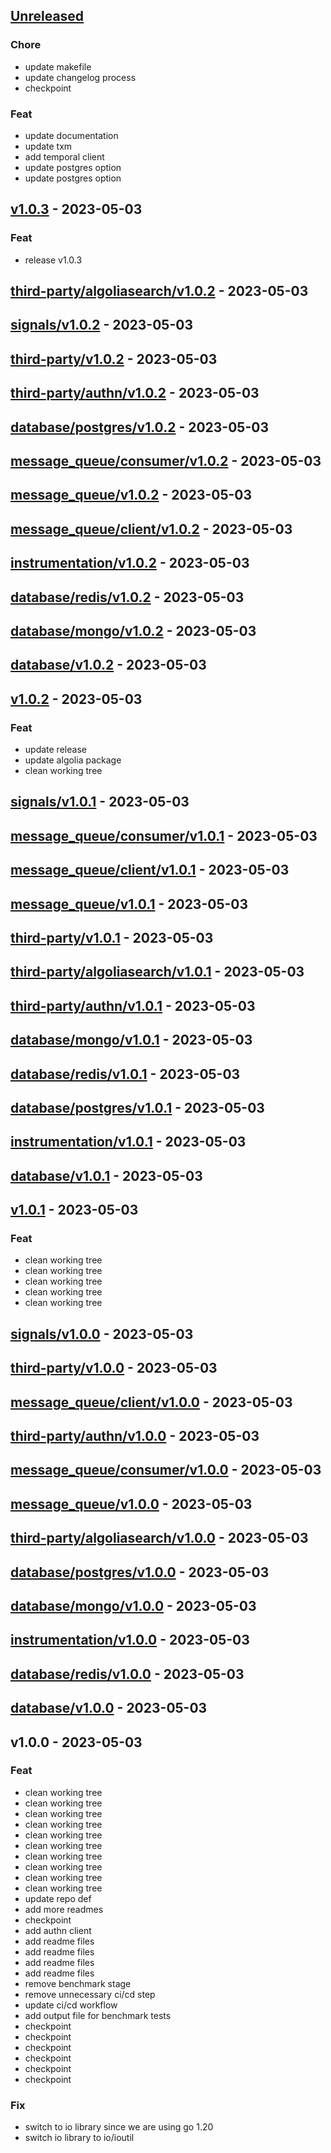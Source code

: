 <a name="unreleased"></a>
## [Unreleased]

### Chore
- update makefile
- update changelog process
- checkpoint

### Feat
- update documentation
- update txm
- add temporal client
- update postgres option
- update postgres option


<a name="v1.0.3"></a>
## [v1.0.3] - 2023-05-03
### Feat
- release v1.0.3


<a name="third-party/algoliasearch/v1.0.2"></a>
## [third-party/algoliasearch/v1.0.2] - 2023-05-03

<a name="signals/v1.0.2"></a>
## [signals/v1.0.2] - 2023-05-03

<a name="third-party/v1.0.2"></a>
## [third-party/v1.0.2] - 2023-05-03

<a name="third-party/authn/v1.0.2"></a>
## [third-party/authn/v1.0.2] - 2023-05-03

<a name="database/postgres/v1.0.2"></a>
## [database/postgres/v1.0.2] - 2023-05-03

<a name="message_queue/consumer/v1.0.2"></a>
## [message_queue/consumer/v1.0.2] - 2023-05-03

<a name="message_queue/v1.0.2"></a>
## [message_queue/v1.0.2] - 2023-05-03

<a name="message_queue/client/v1.0.2"></a>
## [message_queue/client/v1.0.2] - 2023-05-03

<a name="instrumentation/v1.0.2"></a>
## [instrumentation/v1.0.2] - 2023-05-03

<a name="database/redis/v1.0.2"></a>
## [database/redis/v1.0.2] - 2023-05-03

<a name="database/mongo/v1.0.2"></a>
## [database/mongo/v1.0.2] - 2023-05-03

<a name="database/v1.0.2"></a>
## [database/v1.0.2] - 2023-05-03

<a name="v1.0.2"></a>
## [v1.0.2] - 2023-05-03
### Feat
- update release
- update algolia package
- clean working tree


<a name="signals/v1.0.1"></a>
## [signals/v1.0.1] - 2023-05-03

<a name="message_queue/consumer/v1.0.1"></a>
## [message_queue/consumer/v1.0.1] - 2023-05-03

<a name="message_queue/client/v1.0.1"></a>
## [message_queue/client/v1.0.1] - 2023-05-03

<a name="message_queue/v1.0.1"></a>
## [message_queue/v1.0.1] - 2023-05-03

<a name="third-party/v1.0.1"></a>
## [third-party/v1.0.1] - 2023-05-03

<a name="third-party/algoliasearch/v1.0.1"></a>
## [third-party/algoliasearch/v1.0.1] - 2023-05-03

<a name="third-party/authn/v1.0.1"></a>
## [third-party/authn/v1.0.1] - 2023-05-03

<a name="database/mongo/v1.0.1"></a>
## [database/mongo/v1.0.1] - 2023-05-03

<a name="database/redis/v1.0.1"></a>
## [database/redis/v1.0.1] - 2023-05-03

<a name="database/postgres/v1.0.1"></a>
## [database/postgres/v1.0.1] - 2023-05-03

<a name="instrumentation/v1.0.1"></a>
## [instrumentation/v1.0.1] - 2023-05-03

<a name="database/v1.0.1"></a>
## [database/v1.0.1] - 2023-05-03

<a name="v1.0.1"></a>
## [v1.0.1] - 2023-05-03
### Feat
- clean working tree
- clean working tree
- clean working tree
- clean working tree
- clean working tree


<a name="signals/v1.0.0"></a>
## [signals/v1.0.0] - 2023-05-03

<a name="third-party/v1.0.0"></a>
## [third-party/v1.0.0] - 2023-05-03

<a name="message_queue/client/v1.0.0"></a>
## [message_queue/client/v1.0.0] - 2023-05-03

<a name="third-party/authn/v1.0.0"></a>
## [third-party/authn/v1.0.0] - 2023-05-03

<a name="message_queue/consumer/v1.0.0"></a>
## [message_queue/consumer/v1.0.0] - 2023-05-03

<a name="message_queue/v1.0.0"></a>
## [message_queue/v1.0.0] - 2023-05-03

<a name="third-party/algoliasearch/v1.0.0"></a>
## [third-party/algoliasearch/v1.0.0] - 2023-05-03

<a name="database/postgres/v1.0.0"></a>
## [database/postgres/v1.0.0] - 2023-05-03

<a name="database/mongo/v1.0.0"></a>
## [database/mongo/v1.0.0] - 2023-05-03

<a name="instrumentation/v1.0.0"></a>
## [instrumentation/v1.0.0] - 2023-05-03

<a name="database/redis/v1.0.0"></a>
## [database/redis/v1.0.0] - 2023-05-03

<a name="database/v1.0.0"></a>
## [database/v1.0.0] - 2023-05-03

<a name="v1.0.0"></a>
## v1.0.0 - 2023-05-03
### Feat
- clean working tree
- clean working tree
- clean working tree
- clean working tree
- clean working tree
- clean working tree
- clean working tree
- clean working tree
- clean working tree
- clean working tree
- update repo def
- add more readmes
- checkpoint
- add authn client
- add readme files
- add readme files
- add readme files
- add readme files
- remove benchmark stage
- remove unnecessary ci/cd step
- update ci/cd workflow
- add output file for benchmark tests
- checkpoint
- checkpoint
- checkpoint
- checkpoint
- checkpoint
- checkpoint

### Fix
- switch to io library since we are using go 1.20
- switch io library to io/ioutil


[Unreleased]: https://github.com/SimifiniiCTO/backend-core-lib/compare/v1.0.3...HEAD
[v1.0.3]: https://github.com/SimifiniiCTO/backend-core-lib/compare/third-party/algoliasearch/v1.0.2...v1.0.3
[third-party/algoliasearch/v1.0.2]: https://github.com/SimifiniiCTO/backend-core-lib/compare/signals/v1.0.2...third-party/algoliasearch/v1.0.2
[signals/v1.0.2]: https://github.com/SimifiniiCTO/backend-core-lib/compare/third-party/v1.0.2...signals/v1.0.2
[third-party/v1.0.2]: https://github.com/SimifiniiCTO/backend-core-lib/compare/third-party/authn/v1.0.2...third-party/v1.0.2
[third-party/authn/v1.0.2]: https://github.com/SimifiniiCTO/backend-core-lib/compare/database/postgres/v1.0.2...third-party/authn/v1.0.2
[database/postgres/v1.0.2]: https://github.com/SimifiniiCTO/backend-core-lib/compare/message_queue/consumer/v1.0.2...database/postgres/v1.0.2
[message_queue/consumer/v1.0.2]: https://github.com/SimifiniiCTO/backend-core-lib/compare/message_queue/v1.0.2...message_queue/consumer/v1.0.2
[message_queue/v1.0.2]: https://github.com/SimifiniiCTO/backend-core-lib/compare/message_queue/client/v1.0.2...message_queue/v1.0.2
[message_queue/client/v1.0.2]: https://github.com/SimifiniiCTO/backend-core-lib/compare/instrumentation/v1.0.2...message_queue/client/v1.0.2
[instrumentation/v1.0.2]: https://github.com/SimifiniiCTO/backend-core-lib/compare/database/redis/v1.0.2...instrumentation/v1.0.2
[database/redis/v1.0.2]: https://github.com/SimifiniiCTO/backend-core-lib/compare/database/mongo/v1.0.2...database/redis/v1.0.2
[database/mongo/v1.0.2]: https://github.com/SimifiniiCTO/backend-core-lib/compare/database/v1.0.2...database/mongo/v1.0.2
[database/v1.0.2]: https://github.com/SimifiniiCTO/backend-core-lib/compare/v1.0.2...database/v1.0.2
[v1.0.2]: https://github.com/SimifiniiCTO/backend-core-lib/compare/signals/v1.0.1...v1.0.2
[signals/v1.0.1]: https://github.com/SimifiniiCTO/backend-core-lib/compare/message_queue/consumer/v1.0.1...signals/v1.0.1
[message_queue/consumer/v1.0.1]: https://github.com/SimifiniiCTO/backend-core-lib/compare/message_queue/client/v1.0.1...message_queue/consumer/v1.0.1
[message_queue/client/v1.0.1]: https://github.com/SimifiniiCTO/backend-core-lib/compare/message_queue/v1.0.1...message_queue/client/v1.0.1
[message_queue/v1.0.1]: https://github.com/SimifiniiCTO/backend-core-lib/compare/third-party/v1.0.1...message_queue/v1.0.1
[third-party/v1.0.1]: https://github.com/SimifiniiCTO/backend-core-lib/compare/third-party/algoliasearch/v1.0.1...third-party/v1.0.1
[third-party/algoliasearch/v1.0.1]: https://github.com/SimifiniiCTO/backend-core-lib/compare/third-party/authn/v1.0.1...third-party/algoliasearch/v1.0.1
[third-party/authn/v1.0.1]: https://github.com/SimifiniiCTO/backend-core-lib/compare/database/mongo/v1.0.1...third-party/authn/v1.0.1
[database/mongo/v1.0.1]: https://github.com/SimifiniiCTO/backend-core-lib/compare/database/redis/v1.0.1...database/mongo/v1.0.1
[database/redis/v1.0.1]: https://github.com/SimifiniiCTO/backend-core-lib/compare/database/postgres/v1.0.1...database/redis/v1.0.1
[database/postgres/v1.0.1]: https://github.com/SimifiniiCTO/backend-core-lib/compare/instrumentation/v1.0.1...database/postgres/v1.0.1
[instrumentation/v1.0.1]: https://github.com/SimifiniiCTO/backend-core-lib/compare/database/v1.0.1...instrumentation/v1.0.1
[database/v1.0.1]: https://github.com/SimifiniiCTO/backend-core-lib/compare/v1.0.1...database/v1.0.1
[v1.0.1]: https://github.com/SimifiniiCTO/backend-core-lib/compare/signals/v1.0.0...v1.0.1
[signals/v1.0.0]: https://github.com/SimifiniiCTO/backend-core-lib/compare/third-party/v1.0.0...signals/v1.0.0
[third-party/v1.0.0]: https://github.com/SimifiniiCTO/backend-core-lib/compare/message_queue/client/v1.0.0...third-party/v1.0.0
[message_queue/client/v1.0.0]: https://github.com/SimifiniiCTO/backend-core-lib/compare/third-party/authn/v1.0.0...message_queue/client/v1.0.0
[third-party/authn/v1.0.0]: https://github.com/SimifiniiCTO/backend-core-lib/compare/message_queue/consumer/v1.0.0...third-party/authn/v1.0.0
[message_queue/consumer/v1.0.0]: https://github.com/SimifiniiCTO/backend-core-lib/compare/message_queue/v1.0.0...message_queue/consumer/v1.0.0
[message_queue/v1.0.0]: https://github.com/SimifiniiCTO/backend-core-lib/compare/third-party/algoliasearch/v1.0.0...message_queue/v1.0.0
[third-party/algoliasearch/v1.0.0]: https://github.com/SimifiniiCTO/backend-core-lib/compare/database/postgres/v1.0.0...third-party/algoliasearch/v1.0.0
[database/postgres/v1.0.0]: https://github.com/SimifiniiCTO/backend-core-lib/compare/database/mongo/v1.0.0...database/postgres/v1.0.0
[database/mongo/v1.0.0]: https://github.com/SimifiniiCTO/backend-core-lib/compare/instrumentation/v1.0.0...database/mongo/v1.0.0
[instrumentation/v1.0.0]: https://github.com/SimifiniiCTO/backend-core-lib/compare/database/redis/v1.0.0...instrumentation/v1.0.0
[database/redis/v1.0.0]: https://github.com/SimifiniiCTO/backend-core-lib/compare/database/v1.0.0...database/redis/v1.0.0
[database/v1.0.0]: https://github.com/SimifiniiCTO/backend-core-lib/compare/v1.0.0...database/v1.0.0
